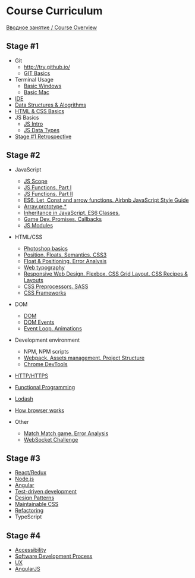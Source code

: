 #  Course Curriculum

[Вводное занятие / Course Overview](https://github.com/rolling-scopes-school/lectures/blob/master/lectures/intro.md) 

## Stage #1
  - Git
     - http://try.github.io/
     - [GIT Basics](https://github.com/rolling-scopes-school/lectures/blob/master/lectures/git.md) 
  - Terminal Usage
     - [Basic Windows](https://www.digitalcitizen.life/command-prompt-how-use-basic-commands)
     - [Basic Mac](https://www.imore.com/how-use-terminal-mac-when-you-have-no-idea-where-start)
 - [IDE](https://github.com/rolling-scopes-school/lectures/blob/master/lectures/IDE-battle.md)
 - [Data Structures & Alogrithms](https://github.com/rolling-scopes-school/lectures/blob/master/lectures/basic-algorithms.md)
 - [HTML & CSS Basics](https://github.com/rolling-scopes-school/lectures/blob/master/lectures/html-css-basics.md)
 - JS Basics
   - [JS Intro](https://github.com/rolling-scopes-school/lectures/blob/master/lectures/js-intro.md)
   - [JS Data Types](https://github.com/rolling-scopes-school/lectures/blob/master/lectures/js-data-types.md)
 - [Stage #1 Retrospective](https://github.com/rolling-scopes-school/lectures/blob/master/lectures/retrospective-stage-one.md)
 
## Stage #2
- JavaScript 
   - [JS Scope](https://github.com/rolling-scopes-school/lectures/blob/master/lectures/js-scope.md)
   - [JS Functions. Part I](https://github.com/rolling-scopes-school/lectures/blob/master/lectures/js-functions.md)
   - [JS Functions. Part II](https://github.com/rolling-scopes-school/lectures/blob/master/lectures/js-functions-part-two.md)
   - [ES6. Let, Const and arrow functions. Airbnb JavaScript Style Guide](https://github.com/rolling-scopes-school/lectures/blob/master/lectures/es6.md)
   - [Array.prototype.*](https://github.com/rolling-scopes-school/lectures/blob/master/lectures/js-arrays.md)
   - [Inheritance in JavaScript. ES6 Classes.](https://github.com/rolling-scopes-school/lectures/blob/master/lectures/inheritance-in-js-and-es6-classes.md) 
   - [Game Dev. Promises. Callbacks](https://github.com/rolling-scopes-school/lectures/blob/master/lectures/promises-game-dev.md)
   - [JS Modules](https://github.com/rolling-scopes-school/lectures/blob/master/lectures/js-modules.md)
   
- HTML/CSS
   - [Photoshop basics](https://github.com/rolling-scopes-school/lectures/blob/master/lectures/photoshop-basics.md)
   - [Position. Floats. Semantics. CSS3](https://github.com/rolling-scopes-school/lectures/blob/master/lectures/position-floats-semantics-css3.md)
   - [Float & Positioning. Error Analysis](https://github.com/rolling-scopes-school/lectures/blob/master/lectures/float-positioning-error-analysis.md)
   - [Web typography](https://github.com/rolling-scopes-school/lectures/blob/master/lectures/web-typography.md)
   - [Responsive Web Design. Flexbox. CSS Grid Layout. CSS Recipes & Layouts](https://github.com/rolling-scopes-school/lectures/blob/master/lectures/css-recipies-and-layouts.md)
   - [CSS Preprocessors. SASS](https://github.com/rolling-scopes-school/lectures/blob/master/lectures/css-preprocessors.md)
   - [CSS Frameworks](https://github.com/rolling-scopes-school/lectures/blob/master/lectures/css-frameworks.md)

- DOM 
   - [DOM](https://github.com/rolling-scopes-school/lectures/blob/master/lectures/dom.md)
   - [DOM Events](https://github.com/rolling-scopes-school/lectures/blob/master/lectures/dom-events.md)
   - [Event Loop. Animations](https://github.com/rolling-scopes-school/lectures/blob/master/lectures/event-loop-and-animations.md)

- Development environment 
   - NPM, NPM scripts
   - [Webpack. Assets management. Project Structure](https://github.com/rolling-scopes-school/lectures/blob/master/lectures/webpack.md)
   - [Chrome DevTools](https://developers.google.com/web/tools/chrome-devtools/javascript/)
  
- [HTTP/HTTPS](https://github.com/rolling-scopes-school/lectures/blob/master/lectures/http.md)
- [Functional Programming](https://github.com/rolling-scopes-school/lectures/blob/master/lectures/fp.md)
- [Lodash](https://github.com/rolling-scopes-school/lectures/blob/master/lectures/lodash.md)
- [How browser works](https://github.com/rolling-scopes-school/lectures/blob/master/lectures/how-browser-works.md)


- Other
   - [Match Match game. Error Analysis](https://github.com/rolling-scopes-school/lectures/blob/master/lectures/match-match-game-error-analysis.md)
   - [WebSocket Challenge](https://github.com/rolling-scopes-school/lectures/blob/master/lectures/websocket-challenge.md)


## Stage #3
- [React/Redux](https://github.com/rolling-scopes-school/lectures/blob/master/lectures/react-redux.md)
- [Node.js](https://github.com/rolling-scopes-school/lectures/blob/master/lectures/nodejs.md)
- [Angular](https://github.com/rolling-scopes-school/lectures/blob/master/lectures/angular.md)
- [Test-driven development](https://github.com/rolling-scopes-school/lectures/blob/master/lectures/tdd.md)
- [Design Patterns](https://github.com/rolling-scopes-school/lectures/blob/master/lectures/design-patterns.md)
- [Maintainable CSS](https://github.com/rolling-scopes-school/lectures/blob/master/lectures/maintainable-css.md)
- [Refactoring](https://github.com/rolling-scopes-school/lectures/blob/master/lectures/refactoring.md)
- TypeScript

## Stage #4
- [Accessibility](https://github.com/rolling-scopes-school/lectures/blob/master/lectures/a11y.md)
- [Software Development Process](https://github.com/rolling-scopes-school/lectures/blob/master/lectures/software-development-process.md)
- [UX](https://github.com/rolling-scopes-school/lectures/blob/master/lectures/ux.md)
- [AngularJS](https://github.com/rolling-scopes-school/lectures/blob/master/lectures/angularjs.md)
